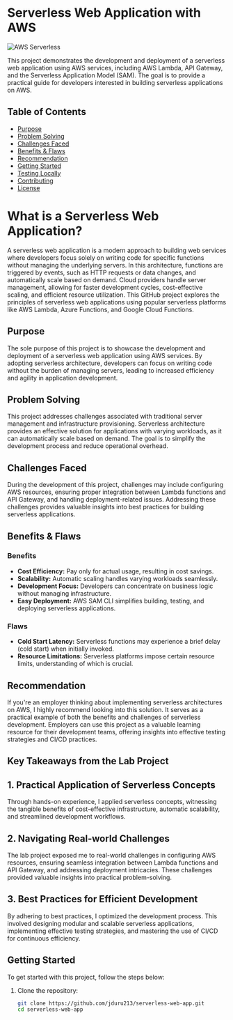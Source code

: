# Serverless Web Application with AWS

![AWS Serverless](https://img.shields.io/badge/AWS-Serverless-orange)

This project demonstrates the development and deployment of a serverless web application using AWS services, including AWS Lambda, API Gateway, and the Serverless Application Model (SAM). The goal is to provide a practical guide for developers interested in building serverless applications on AWS.

## Table of Contents

- [Purpose](#purpose)
- [Problem Solving](#problem-solving)
- [Challenges Faced](#challenges-faced)
- [Benefits & Flaws](#benefits--flaws)
- [Recommendation](#recommendation)
- [Getting Started](#getting-started)
- [Testing Locally](#testing-locally)
- [Contributing](#contributing)
- [License](#license)

# What is a Serverless Web Application?

A serverless web application is a modern approach to building web services where developers focus solely on writing code for specific functions without managing the underlying servers. In this architecture, functions are triggered by events, such as HTTP requests or data changes, and automatically scale based on demand. Cloud providers handle server management, allowing for faster development cycles, cost-effective scaling, and efficient resource utilization. This GitHub project explores the principles of serverless web applications using popular serverless platforms like AWS Lambda, Azure Functions, and Google Cloud Functions.

## Purpose

The sole purpose of this project is to showcase the development and deployment of a serverless web application using AWS services. By adopting serverless architecture, developers can focus on writing code without the burden of managing servers, leading to increased efficiency and agility in application development.

## Problem Solving

This project addresses challenges associated with traditional server management and infrastructure provisioning. Serverless architecture provides an effective solution for applications with varying workloads, as it can automatically scale based on demand. The goal is to simplify the development process and reduce operational overhead.

## Challenges Faced

During the development of this project, challenges may include configuring AWS resources, ensuring proper integration between Lambda functions and API Gateway, and handling deployment-related issues. Addressing these challenges provides valuable insights into best practices for building serverless applications.

## Benefits & Flaws

### Benefits

- **Cost Efficiency:** Pay only for actual usage, resulting in cost savings.
- **Scalability:** Automatic scaling handles varying workloads seamlessly.
- **Development Focus:** Developers can concentrate on business logic without managing infrastructure.
- **Easy Deployment:** AWS SAM CLI simplifies building, testing, and deploying serverless applications.

### Flaws

- **Cold Start Latency:** Serverless functions may experience a brief delay (cold start) when initially invoked.
- **Resource Limitations:** Serverless platforms impose certain resource limits, understanding of which is crucial.

## Recommendation

If you're an employer thinking about implementing serverless architectures on AWS, I highly recommend looking into this solution. It serves as a practical example of both the benefits and challenges of serverless development. Employers can use this project as a valuable learning resource for their development teams, offering insights into effective testing strategies and CI/CD practices.

## Key Takeaways from the Lab Project

## 1. Practical Application of Serverless Concepts

Through hands-on experience, I applied serverless concepts, witnessing the tangible benefits of cost-effective infrastructure, automatic scalability, and streamlined development workflows.

## 2. Navigating Real-world Challenges

The lab project exposed me to real-world challenges in configuring AWS resources, ensuring seamless integration between Lambda functions and API Gateway, and addressing deployment intricacies. These challenges provided valuable insights into practical problem-solving.

## 3. Best Practices for Efficient Development

By adhering to best practices, I optimized the development process. This involved designing modular and scalable serverless applications, implementing effective testing strategies, and mastering the use of CI/CD for continuous efficiency.


## Getting Started

To get started with this project, follow the steps below:

1. Clone the repository:

   ```bash
   git clone https://github.com/jduru213/serverless-web-app.git
   cd serverless-web-app

